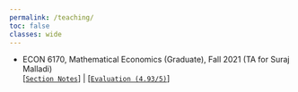 ```yaml
---
permalink: /teaching/
toc: false
classes: wide
---
```


- ECON 6170, Mathematical Economics (Graduate), Fall 2021 (TA for Suraj Malladi)\
  [[`Section Notes`](https://github.com/yiqi-liu/yiqi-liu.github.io/tree/master/_pages/teaching-notes/ECON6170-TA)] | [[`Evaluation (4.93/5)`](teaching-notes/ECON6170-TA/CourseEval-Fall_2021-ECON_6170-DIS_201_YiqiLiu.pdf)]

